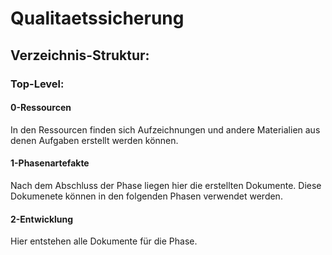 ﻿# Qualitaetssicherung
## Verzeichnis-Struktur:
### Top-Level:
#### 0-Ressourcen
In den Ressourcen finden sich Aufzeichnungen und andere Materialien aus denen Aufgaben erstellt werden können.
#### 1-Phasenartefakte
Nach dem Abschluss der Phase liegen hier die erstellten Dokumente. Diese Dokumenete können in den folgenden Phasen verwendet werden.
#### 2-Entwicklung
Hier entstehen alle Dokumente für die Phase.